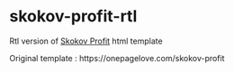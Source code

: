 # skokov-profit-rtl
<p>Rtl version of <u>Skokov Profit</u> html template</p>
<p>Original template : https://onepagelove.com/skokov-profit</p>
